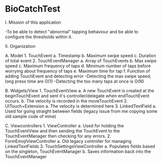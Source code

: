 # BioCatchTest

I. Mission of this application

-To be able to detect "abnormal" tapping behaviour and be able to configure the thresholds within it.

II. Organization

A. Model
    1. TouchEvent 
        a. Timestamp
        b. Maximum swipe speed
        c. Duration of total event
    2. TouchEventManager
        a. Array of TouchEvents
        b. Max swipe speed 
        c. Maximum frequency of taps
        d. Minimum number of taps before worrying about frequency of taps
        e. Maximum time for tap
        f. Function of adding TouchEvent and detecting error
            -Detecting the max swipe speed, long press time are O(1)
            -Detecting the too many taps at once is O(N)

B. Widgets/View
    1. TouchEventView
        a. A new TouchEvent is created at the beginTouchEvent and sent it's controller/delegate when endTouchEvent occurs. 
        b. The velocity is recorded in the moveTouchEvent
    2. UITouch+Extension
        a. The velocity is determined here 
    3. LinkedTextField 
        a. Used for going straight between fields (legacy issue from me copying some old sample code of mine)

C. Viewcontrollers
    1. ViewController
        a. Used for holding the TouchEventView and then sending the TouchEvent to the TouchEventManager then checking for any errors.
    2. FormEmojiViewController
        a. Old legacy controller for managing LinkedTextFields
    3.  TouchSettingsViewController
        a. Populates fields based on the singleton, TouchEventManager
        b. Saves information back into the TouchEventManager
